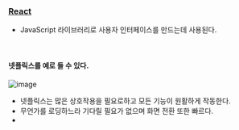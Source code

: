 ### [React](www.reactjs.org)
- JavaScript 라이브러리로 사용자 인터페이스를 만드는데 사용된다.

<br>

#### 넷플릭스를 예로 들 수 있다.
![image](https://user-images.githubusercontent.com/79950504/179357760-8a2ae6d2-07d0-453b-8990-a3c757539a7a.png)  
- 넷플릭스는 많은 상호작용을 필요로하고 모든 기능이 원활하게 작동한다.
- 무언가를 로딩하느라 기다릴 필요가 없으며 화면 전환 또한 빠르다.
- 
